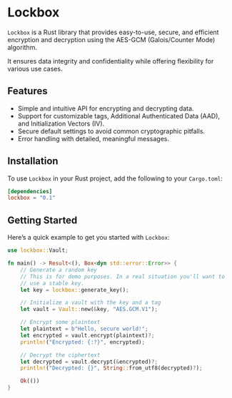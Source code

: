 # Lockbox

`Lockbox` is a Rust library that provides easy-to-use, secure, and efficient
encryption and decryption using the AES-GCM (Galois/Counter Mode) algorithm.

It ensures data integrity and confidentiality while offering flexibility for
various use cases.

## Features

- Simple and intuitive API for encrypting and decrypting data.
- Support for customizable tags, Additional Authenticated Data (AAD), and Initialization Vectors (IV).
- Secure default settings to avoid common cryptographic pitfalls.
- Error handling with detailed, meaningful messages.

## Installation

To use `Lockbox` in your Rust project, add the following to your `Cargo.toml`:

```toml
[dependencies]
lockbox = "0.1"
```

## Getting Started

Here’s a quick example to get you started with `Lockbox`:

```rust
use lockbox::Vault;

fn main() -> Result<(), Box<dyn std::error::Error>> {
    // Generate a random key
    // This is for demo purposes. In a real situation you'll want to
    // use a stable key.
    let key = lockbox::generate_key();

    // Initialize a vault with the key and a tag
    let vault = Vault::new(&key, "AES.GCM.V1");

    // Encrypt some plaintext
    let plaintext = b"Hello, secure world!";
    let encrypted = vault.encrypt(plaintext)?;
    println!("Encrypted: {:?}", encrypted);

    // Decrypt the ciphertext
    let decrypted = vault.decrypt(&encrypted)?;
    println!("Decrypted: {}", String::from_utf8(decrypted)?);

    Ok(())
}
```

